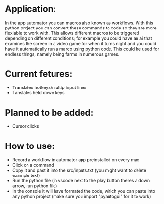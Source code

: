 # Application:
In the app automator you can macros also known as workflows. With this python project you can convert these commands to code so they are more flexiable to work with.
This allows different macros to be triggered depending on different conditions; for example you could have an ai that examines the screen in a video game for when it turns night
and you could have it automatically run a marco using python code. This could be used for endless things, namely being farms in numerous games.

# Current fetures:
- Translates hotkeys/multip input lines
- Tanslates held down keys

# Planned to be added:
- Cursor clicks

# How to use:
- Record a workflow in automator app preinstalled on every mac
- Click on a command
- Copy it and past it into the src/inputs.txt (you might want to delete example text)
- Run the python file (in vscode next to the play button theres a down arrow, run python file)
- In the console it will have formated the code, which you can paste into any python project (make sure you import "pyautogui" for it to work)
